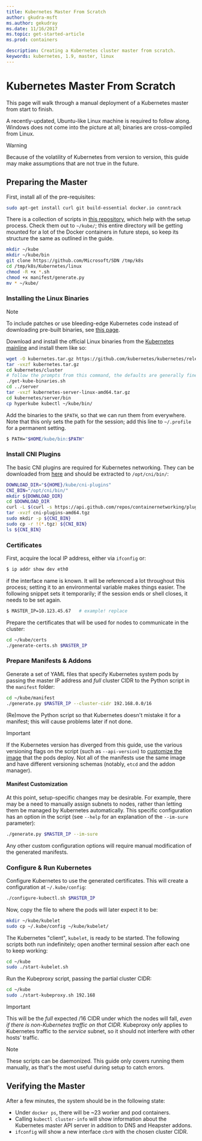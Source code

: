 ```yaml
---
title: Kubernetes Master From Scratch
author: gkudra-msft
ms.author: gekudray
ms.date: 11/16/2017
ms.topic: get-started-article
ms.prod: containers

description: Creating a Kubernetes cluster master from scratch.
keywords: kubernetes, 1.9, master, linux
---
```


# Kubernetes Master  From Scratch #
This page will walk through a manual deployment of a Kubernetes master from start to finish.

A recently-updated, Ubuntu-like Linux machine is required to follow along. Windows does not come into the picture at all; binaries are cross-compiled from Linux.


> [!Warning]  
> Because of the volatility of Kubernetes from version to version, this guide may make assumptions that are not true in the future.


## Preparing the Master ##
First, install all of the pre-requisites:

```bash
sudo apt-get install curl git build-essential docker.io conntrack
```


There is a collection of scripts in [this repository](https://github.com/Microsoft/SDN/tree/master/Kubernetes/linux), which help with the setup process. Check them out to `~/kube/`; this entire directory will be getting mounted for a lot of the Docker containers in future steps, so keep its structure the same as outlined in the guide.

```bash
mkdir ~/kube
mkdir ~/kube/bin
git clone https://github.com/Microsoft/SDN /tmp/k8s 
cd /tmp/k8s/Kubernetes/linux
chmod -R +x *.sh
chmod +x manifest/generate.py
mv * ~/kube/
```


### Installing the Linux Binaries ###

> [!Note]  
> To include patches or use bleeding-edge Kubernetes code instead of downloading pre-built binaries, see [this page](./compiling-kubernetes-binaries.md).

Download and install the official Linux binaries from the [Kubernetes mainline](https://github.com/kubernetes/kubernetes/releases/tag/v1.9.1) and install them like so:

```bash
wget -O kubernetes.tar.gz https://github.com/kubernetes/kubernetes/releases/download/v1.9.1/kubernetes.tar.gz
tar -vxzf kubernetes.tar.gz 
cd kubernetes/cluster 
# follow the prompts from this command, the defaults are generally fine:
./get-kube-binaries.sh
cd ../server
tar -vxzf kubernetes-server-linux-amd64.tar.gz 
cd kubernetes/server/bin
cp hyperkube kubectl ~/kube/bin/
```

Add the binaries to the `$PATH`, so that we can run them from everywhere. Note that this only sets the path for the session; add this line to `~/.profile` for a permanent setting.

```bash
$ PATH="$HOME/kube/bin:$PATH"
```

### Install CNI Plugins ###
The basic CNI plugins are required for Kubernetes networking. They can be downloaded from [here](https://github.com/containernetworking/plugins/releases) and should be extracted to `/opt/cni/bin/`:

```bash
DOWNLOAD_DIR="${HOME}/kube/cni-plugins"
CNI_BIN="/opt/cni/bin/"
mkdir ${DOWNLOAD_DIR}
cd $DOWNLOAD_DIR
curl -L $(curl -s https://api.github.com/repos/containernetworking/plugins/releases/latest | grep browser_download_url | grep 'amd64.*tgz' | head -n 1 | cut -d '"' -f 4) -o cni-plugins-amd64.tgz
tar -xvzf cni-plugins-amd64.tgz
sudo mkdir -p ${CNI_BIN}
sudo cp -r !(*.tgz) ${CNI_BIN}
ls ${CNI_BIN}
```


### Certificates ###
First, acquire the local IP address, either via `ifconfig` or:

```bash
$ ip addr show dev eth0
```

if the interface name is known. It will be referenced a lot throughout this process; setting it to an environmental variable makes things easier. The following snippet sets it temporarily; if the session ends or shell closes, it needs to be set again.

```bash
$ MASTER_IP=10.123.45.67   # example! replace
```

Prepare the certificates that will be used for nodes to communicate in the cluster:

```bash
cd ~/kube/certs
./generate-certs.sh $MASTER_IP
```

### Prepare Manifests & Addons ###
Generate a set of YAML files that specify Kubernetes system pods by passing the master IP address and *full* cluster CIDR to the Python script in the `manifest` folder:

```bash
cd ~/kube/manifest
./generate.py $MASTER_IP --cluster-cidr 192.168.0.0/16
```

(Re)move the Python script so that Kubernetes doesn't mistake it for a manifest; this will cause problems later if not done.

> [!Important]  
> If the Kubernetes version has diverged from this guide, use the various versioning flags on the script (such as `--api-version`) to [customize the image](https://console.cloud.google.com/gcr/images/google-containers/GLOBAL/hyperkube-amd64) that the pods deploy. Not all of the manifests use the same image and have different versioning schemas (notably, `etcd` and the addon manager).


#### Manifest Customization ####
At this point, setup-specific changes may be desirable. For example, there may be a need to manually assign subnets to nodes, rather than letting them be managed by Kubernetes automatically. This specific configuration has an option in the script (see `--help` for an explanation of the `--im-sure` parameter):

```bash
./generate.py $MASTER_IP --im-sure
```

Any other custom configuration options will require manual modification of the generated manifests.


### Configure & Run Kubernetes ###
Configure Kubernetes to use the generated certificates. This will create a configuration at `~/.kube/config`:

```bash
./configure-kubectl.sh $MASTER_IP
```

Now, copy the file to where the pods will later expect it to be:

```bash
mkdir ~/kube/kubelet
sudo cp ~/.kube/config ~/kube/kubelet/
```

The Kubernetes "client", `kubelet`, is ready to be started. The following scripts both run indefinitely; open another terminal session after each one to keep working:

```bash
cd ~/kube
sudo ./start-kubelet.sh
```

Run the Kubeproxy script, passing the partial cluster CIDR:

```bash
cd ~/kube
sudo ./start-kubeproxy.sh 192.168
```


> [!Important]  
> This will be the *full* expected /16 CIDR under which the nodes will fall, *even if there is non-Kubernetes traffic on that CIDR.* Kubeproxy *only* applies to Kubernetes traffic to the *service* subnet, so it should not interfere with other hosts' traffic.

> [!Note]  
> These scripts can be daemonized. This guide only covers running them manually, as that's the most useful during setup to catch errors.


## Verifying the Master ##
After a few minutes, the system should be in the following state:

  - Under `docker ps`, there will be ~23 worker and pod containers.
  - Calling `kubectl cluster-info` will show information about the Kubernetes master API server in addition to DNS and Heapster addons.
  - `ifconfig` will show a new interface `cbr0` with the chosen cluster CIDR.

